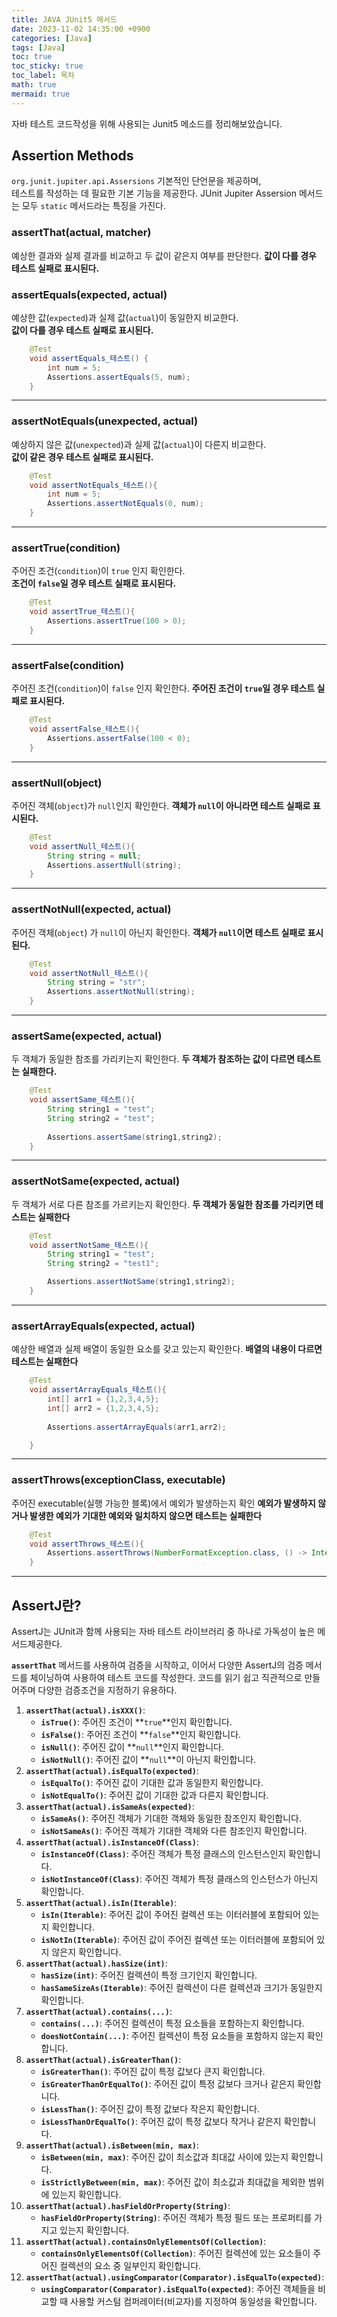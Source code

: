 ```yaml
---
title: JAVA JUnit5 메서드
date: 2023-11-02 14:35:00 +0900
categories: [Java]
tags: [Java]
toc: true
toc_sticky: true
toc_label: 목차
math: true
mermaid: true
---
```

자바 테스트 코드작성을 위해 사용되는 Junit5 메소드를 정리해보았습니다.

## Assertion Methods
`org.junit.jupiter.api.Assersions` 기본적인 단언문을 제공하며,   
테스트를 작성하는 데 필요한 기본 기능을 제공한다.
JUnit Jupiter Assersion 메서드는 모두 `static` 메서드라는 특징을 가진다.


### assertThat(actual, matcher)
예상한 결과와 실제 결과를 비교하고 두 값이 같은지 여부를 판단한다.
**값이 다를 경우 테스트 실패로 표시된다.**



### assertEquals(expected, actual)
예상한 값(`expected`)과 실제 값(`actual`)이 동일한지 비교한다.   
**값이 다를 경우 테스트 실패로 표시된다.**
```java
    @Test
    void assertEquals_테스트() {
        int num = 5;
        Assertions.assertEquals(5, num);
    }
```

<hr>

### assertNotEquals(unexpected, actual)
예상하지 않은 값(`unexpected`)과 실제 값(`actual`)이 다른지 비교한다.   
**값이 같은 경우 테스트 실패로 표시된다.**
```java
    @Test
    void assertNotEquals_테스트(){
        int num = 5;
        Assertions.assertNotEquals(0, num);
    }
```

<hr>

### assertTrue(condition)
주어진 조건(`condition`)이 `true` 인지 확인한다.  
**조건이 `false`일 경우 테스트 실패로 표시된다.**
```java
    @Test
    void assertTrue_테스트(){
        Assertions.assertTrue(100 > 0);
    }
```

<hr>

### assertFalse(condition)
주어진 조건(`condition`)이 `false` 인지 확인한다.
**주어진 조건이 `true`일 경우 테스트 실패로 표시된다.**
```java
    @Test
    void assertFalse_테스트(){
        Assertions.assertFalse(100 < 0);
    }
```

<hr>

### assertNull(object)
주어진 객체(`object`)가 `null`인지 확인한다.
**객체가 `null`이 아니라면 테스트 실패로 표시된다.**
```java
    @Test
    void assertNull_테스트(){
        String string = null;
        Assertions.assertNull(string);
    }
```

<hr>

### assertNotNull(expected, actual)
주어진 객체(`object`) 가 `null`이 아닌지 확인한다.
**객체가 `null`이면 테스트 실패로 표시된다.**
```java
    @Test
    void assertNotNull_테스트(){
        String string = "str";
        Assertions.assertNotNull(string);
    }
```

<hr>

### assertSame(expected, actual)
두 객체가 동일한 참조를 가리키는지 확인한다.
**두 객체가 참조하는 값이 다르면 테스트는 실패한다.**
```java
    @Test
    void assertSame_테스트(){
        String string1 = "test";
        String string2 = "test";
        
        Assertions.assertSame(string1,string2);
    }
```

<hr>

### assertNotSame(expected, actual)
두 객체가 서로 다른 참조를 가르키는지 확인한다.
**두 객체가 동일한 참조를 가리키면 테스트는 실패한다**
```java
    @Test
    void assertNotSame_테스트(){
        String string1 = "test";
        String string2 = "test1";

        Assertions.assertNotSame(string1,string2);
    }
```

<hr>

### assertArrayEquals(expected, actual)
예상한 배열과 실제 배열이 동일한 요소를 갖고 있는지 확인한다.
**배열의 내용이 다르면 테스트는 실패한다**
```java
    @Test
    void assertArrayEquals_테스트(){
        int[] arr1 = {1,2,3,4,5};
        int[] arr2 = {1,2,3,4,5};
        
        Assertions.assertArrayEquals(arr1,arr2);

    }
```

<hr>

### assertThrows(exceptionClass, executable)
주어진 executable(실행 가능한 블록)에서 예외가 발생하는지 확인
**예외가 발생하지 않거나 발생한 예외가 기대한 예외와 일치하지 않으면 테스트는 실패한다**
```java
    @Test
    void assertThrows_테스트(){
        Assertions.assertThrows(NumberFormatException.class, () -> Integer.parseInt("abc"));
    }
```

<hr>

## AssertJ란?
AssertJ는 JUnit과 함께 사용되는 자바 테스트 라이브러리 중 하나로 가독성이 높은 메서드제공한다.   

**`assertThat`** 메서드를 사용하여 검증을 시작하고, 이어서 다양한 AssertJ의 검증 메서드를 체이닝하여 사용하여 테스트 코드를 작성한다. 코드를 읽기 쉽고 직관적으로 만들어주며 다양한 검증조건을 지정하기 유용하다.

1. **`assertThat(actual).isXXX()`**:
    - **`isTrue()`**: 주어진 조건이 **`true`**인지 확인합니다.
    - **`isFalse()`**: 주어진 조건이 **`false`**인지 확인합니다.
    - **`isNull()`**: 주어진 값이 **`null`**인지 확인합니다.
    - **`isNotNull()`**: 주어진 값이 **`null`**이 아닌지 확인합니다.
2. **`assertThat(actual).isEqualTo(expected)`**:
    - **`isEqualTo()`**: 주어진 값이 기대한 값과 동일한지 확인합니다.
    - **`isNotEqualTo()`**: 주어진 값이 기대한 값과 다른지 확인합니다.
3. **`assertThat(actual).isSameAs(expected)`**:
    - **`isSameAs()`**: 주어진 객체가 기대한 객체와 동일한 참조인지 확인합니다.
    - **`isNotSameAs()`**: 주어진 객체가 기대한 객체와 다른 참조인지 확인합니다.
4. **`assertThat(actual).isInstanceOf(Class)`**:
    - **`isInstanceOf(Class)`**: 주어진 객체가 특정 클래스의 인스턴스인지 확인합니다.
    - **`isNotInstanceOf(Class)`**: 주어진 객체가 특정 클래스의 인스턴스가 아닌지 확인합니다.
5. **`assertThat(actual).isIn(Iterable)`**:
    - **`isIn(Iterable)`**: 주어진 값이 주어진 컬렉션 또는 이터러블에 포함되어 있는지 확인합니다.
    - **`isNotIn(Iterable)`**: 주어진 값이 주어진 컬렉션 또는 이터러블에 포함되어 있지 않은지 확인합니다.
6. **`assertThat(actual).hasSize(int)`**:
    - **`hasSize(int)`**: 주어진 컬렉션이 특정 크기인지 확인합니다.
    - **`hasSameSizeAs(Iterable)`**: 주어진 컬렉션이 다른 컬렉션과 크기가 동일한지 확인합니다.
7. **`assertThat(actual).contains(...)`**:
    - **`contains(...)`**: 주어진 컬렉션이 특정 요소들을 포함하는지 확인합니다.
    - **`doesNotContain(...)`**: 주어진 컬렉션이 특정 요소들을 포함하지 않는지 확인합니다.
8. **`assertThat(actual).isGreaterThan()`**:
    - **`isGreaterThan()`**: 주어진 값이 특정 값보다 큰지 확인합니다.
    - **`isGreaterThanOrEqualTo()`**: 주어진 값이 특정 값보다 크거나 같은지 확인합니다.
    - **`isLessThan()`**: 주어진 값이 특정 값보다 작은지 확인합니다.
    - **`isLessThanOrEqualTo()`**: 주어진 값이 특정 값보다 작거나 같은지 확인합니다.
9. **`assertThat(actual).isBetween(min, max)`**:
    - **`isBetween(min, max)`**: 주어진 값이 최소값과 최대값 사이에 있는지 확인합니다.
    - **`isStrictlyBetween(min, max)`**: 주어진 값이 최소값과 최대값을 제외한 범위에 있는지 확인합니다.
10. **`assertThat(actual).hasFieldOrProperty(String)`**:
    - **`hasFieldOrProperty(String)`**: 주어진 객체가 특정 필드 또는 프로퍼티를 가지고 있는지 확인합니다.
11. **`assertThat(actual).containsOnlyElementsOf(Collection)`**:
    - **`containsOnlyElementsOf(Collection)`**: 주어진 컬렉션에 있는 요소들이 주어진 컬렉션의 요소 중 일부인지 확인합니다.
12. **`assertThat(actual).usingComparator(Comparator).isEqualTo(expected)`**:
    - **`usingComparator(Comparator).isEqualTo(expected)`**: 주어진 객체들을 비교할 때 사용할 커스텀 컴퍼레이터(비교자)를 지정하여 동일성을 확인합니다.